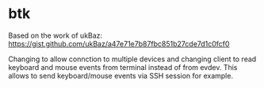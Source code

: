 # btk

Based on the work of ukBaz: https://gist.github.com/ukBaz/a47e71e7b87fbc851b27cde7d1c0fcf0

Changing to allow connction to multiple devices and changing client to read keyboard and mouse events from terminal instead of from evdev. This allows to send keyboard/mouse events via SSH session for example.
